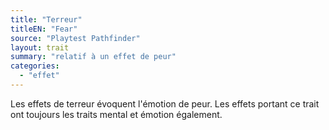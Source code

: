 ```yaml
---
title: "Terreur"
titleEN: "Fear"
source: "Playtest Pathfinder"
layout: trait
summary: "relatif à un effet de peur"
categories:
  - "effet"
---
```

Les effets de terreur évoquent l'émotion de peur. Les effets portant ce trait ont toujours les traits mental et émotion également.
